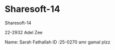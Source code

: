Sharesoft-14
============

Sharesoft-14

22-2932 Adel Zee

Name: Sarah Fathallah ID :25-0270
amr gamal plzz